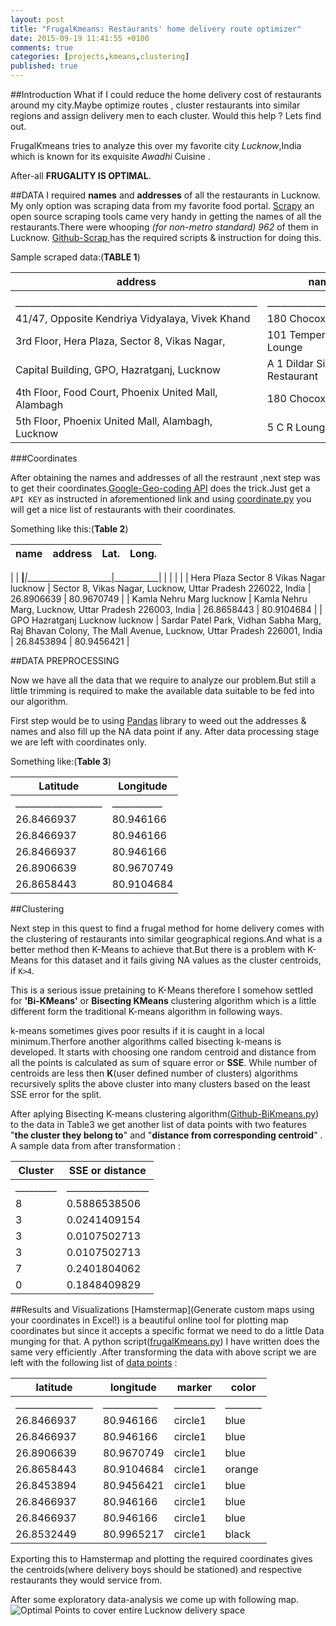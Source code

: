 ```yaml
---
layout: post
title: "FrugalKmeans: Restaurants' home delivery route optimizer"
date: 2015-09-19 11:41:55 +0100
comments: true
categories: [projects,kmeans,clustering]
published: true
---
```

##Introduction
What if I could reduce the home delivery cost of restaurants around my city.Maybe optimize routes , cluster restaurants into similar regions and assign delivery men to each cluster. Would this help ? Lets find out.
    
FrugalKmeans tries to analyze this over my favorite city *Lucknow*,India which is known for its exquisite *Awadhi* Cuisine .

After-all **FRUGALITY IS OPTIMAL**.
<!-- more -->

##DATA
I required **names** and **addresses** of all the restaurants in Lucknow. My only option was scraping data from my favorite food portal. [Scrapy](http://scrapy.org/) an open source scraping tools came very handy in getting the names of all the restaurants.There were whooping *(for non-metro standard) 962* of them in Lucknow. [Github-Scrap ](https://github.com/vivekmishra1991/FrugalKMeans/blob/master/scrap/spiders/frugalMeans.py) has the required scripts & instruction for doing this.

Sample scraped data:(**TABLE 1**) 


| **address**                                      | **name**                         | 
|--------------------------------------------------|------------------------------| 
|                                                  |                              | 
| _____________________________________________________|________________________|
| 41/47, Opposite Kendriya Vidyalaya, Vivek Khand  |       180 Chocoxpress              | 
| 3rd Floor, Hera Plaza, Sector 8, Vikas Nagar, |          101 Temperature Lounge       | 
| Capital Building, GPO, Hazratganj, Lucknow       |       A 1 Dildar Sindhi Restaurant | 
| 4th Floor, Food Court, Phoenix United Mall, Alambagh |   180 Chocoxpress              | 
| 5th Floor, Phoenix United Mall, Alambagh, Lucknow |       5 C R Lounge                 | 
 
###Coordinates

After obtaining the names and addresses of all the restraunt ,next step was to get their coordinates.[Google-Geo-coding API](https://developers.google.com/maps/documentation/geocoding/intro) does the trick.Just get a `API KEY` as instructed in aforementioned link and using [coordinate.py](https://github.com/vivekmishra1991/FrugalKMeans/blob/master/frugalKmeans/co_ordinates/coordinate.py) you will get a nice list of restaurants with their coordinates.

Something like this:(**Table 2**)

| **name**                                    | **address**                                                                                                        | **Lat.**        | **Long.**       | 
|-----------------------------------------|----------------------------------------------------------------------------------------------------------------|------------|------------| 
|
| __________________________________________|___________________________________________|______________________|___________|
|                                                                                                                |            |            | 
| Hera Plaza Sector 8 Vikas Nagar lucknow | Sector 8, Vikas Nagar, Lucknow, Uttar Pradesh 226022, India                                                    | 26.8906639  | 80.9670749 | 
| Kamla Nehru Marg lucknow                | Kamla Nehru Marg, Lucknow, Uttar Pradesh 226003, India                                                         | 26.8658443 | 80.9104684 | 
| GPO Hazratganj Lucknow lucknow          | Sardar Patel Park, Vidhan Sabha Marg, Raj Bhavan Colony, The Mall Avenue, Lucknow, Uttar Pradesh 226001, India | 26.8453894 | 80.9456421 | 


##DATA PREPROCESSING

Now we have all the data that we require to analyze our problem.But still a little trimming is required to make the available data suitable to be fed into our algorithm. 

First step would be to using [Pandas](http://pandas.pydata.org/) library to weed out the addresses & names and also fill up the NA data point if any. After data processing stage we are left with coordinates only.

Something like:(**Table 3**)

| **Latitude**   | **Longitude**  | 
|------------|------------| 
|___________________|___________| 
| 26.8466937 | 80.946166  | 
| 26.8466937 | 80.946166  | 
| 26.8466937 | 80.946166  | 
| 26.8906639 | 80.9670749 | 
| 26.8658443 | 80.9104684 |

##Clustering

Next step in this quest to find a frugal method for home delivery comes with the clustering of restaurants into similar geographical regions.And what is a better method then K-Means to achieve that.But there is a problem with K-Means for this dataset and it fails giving NA values as the cluster centroids, if `K>4`.

This is a serious issue pretaining to K-Means therefore I somehow settled for **'Bi-KMeans'** or **Bisecting KMeans** clustering algorithm which is a little different form the traditional K-means algorithm in following ways.  


k-means sometimes gives poor results if it is caught in a local minimum.Therfore 
another algorithms called bisecting k-means is developed. It starts with choosing one random centroid and distance from all the points is calculated as sum of square error or **SSE**. While number of centroids are less then **K**(user defined number of clusters) algorithms recursively splits the above cluster into many clusters based on the least SSE error for the split.

After aplying Bisecting K-means clustering algorithm([Github-BiKmeans.py](https://github.com/vivekmishra1991/FrugalKMeans/blob/master/frugalKmeans/biKMeans.py)) to the data in Table3 we get another list of data points with two features "**the cluster they belong to**" and "**distance from corresponding centroid**" . A sample data from after transformation :

| Cluster |  SSE or distance | 
|---------|------------------|
|_________|__________________ | 
| 8       | 0.5886538506     | 
| 3       | 0.0241409154     | 
| 3       | 0.0107502713     | 
| 3       | 0.0107502713     | 
| 7       | 0.2401804062     | 
| 0       | 0.1848409829     | 


##Results and Visualizations
[Hamstermap](Generate custom maps using your coordinates in Excel!) is a beautiful online tool for plotting map coordinates but since it accepts a specific format we need to do a little Data munging for that. A python script([frugalKmeans.py](https://github.com/vivekmishra1991/FrugalKMeans/blob/master/frugalKmeans/frugalKmeans.py)) I have written does the same very efficiently .After transforming the data with above script we are left with the following list of [data points](https://github.com/vivekmishra1991/FrugalKMeans/tree/master/frugalKmeans/hamstermap) :

| latitude   | longitude  | marker  | color  | 
|------------|------------|---------|--------| 
|_________________|____________|_________|________|
| 26.8466937      | 80.946166  | circle1 | blue   | 
| 26.8466937      | 80.946166  | circle1 | blue   | 
| 26.8906639      | 80.9670749 | circle1 | blue   | 
| 26.8658443      | 80.9104684 | circle1 | orange | 
| 26.8453894      | 80.9456421 | circle1 | blue   | 
| 26.8466937      | 80.946166  | circle1 | blue   | 
| 26.8466937      | 80.946166  | circle1 | blue   | 
| 26.8532449      | 80.9965217 | circle1 | black  | 
	
Exporting this to Hamstermap and plotting the required coordinates gives the centroids(where delivery boys should be stationed) and respective restaurants they would service from.

After some exploratory data-analysis we come up with following map.![Optimal Points to cover entire Lucknow delivery space]({{site.baseurl}}/./assets/result.jpg	)

